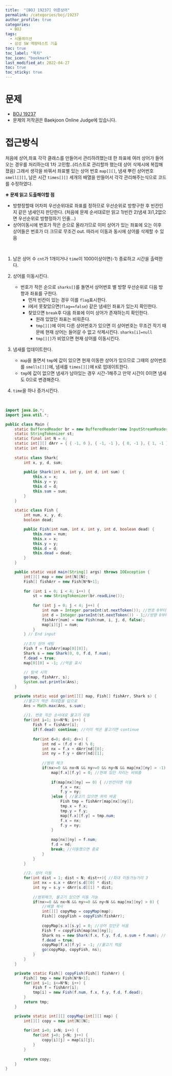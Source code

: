 ```yaml
---
title:  "[BOJ 19237] 어른상어"
permalink: /categories/boj/19237
author_profile: true
categories:
  - BOJ
tags:
  - 시뮬레이션    
  - 삼성 SW 역량테스트 기출   
toc: true	
toc_label: "목차"
toc_icon: "bookmark"
last_modified_at: 2022-04-27
toc: true
toc_sticky: true
---
```


# 문제
- [BOJ 19237](https://www.acmicpc.net/problem/19237)  
- 문제의 저작권은 Baekjoon Online Judge에 있습니다.  

# 접근방식  
처음에 상어,좌표 각각 클래스를 만들어서 관리하려했는데 한 좌표에 여러 상어가 들어오는 경우를 처리하는데 1차 고민함..(리스트로 관리할까 했는데 상어 삭제시에 복잡해졌음) 그래서 생각을 바꿔서 좌표별 있는 상어 번호 `map[][]`, 냄새 뿌린 상어번호 `smell[][]`, 남은 시간 `times[][]` 세개의 배열을 만들어서 각각 관리해주는식으로 코드를 수정하였다.  

**※ 문제 읽고 도출해야할 점**  
- 방향정할때 어차피 우선순위대로 좌표를 정하므로 우선순위로 방향구한 후 빈칸인지 같은 냄새인지 판단한다. (처음에 문제 순서대로만 읽고 1)빈칸 2)냄새 3)1,2없으면 우선순위로 방향정하기 인줄...)   
- 상어이동시에 번호가 작은 순으로 올라가므로 이미 상어가 있는 좌표에 오는 이후 상어들은 번호가 더 크므로 무조건 out. 따라서 이동과 동시에 상어를 삭제할 수 있음  

<br/>
    
1. 남은 상어 수 `cnt`가 1개이거나 `time`이 1000이상이면(-1) 종료하고 시간을 출력한다.  

2. 상어를 이동시킨다.  
    - 번호가 작은 순으로 `sharks[]`를 돌면서 상어번호 별 방향 우선순위로 다음 방향과 좌표를 구한다.  
        - 먼저 빈칸이 있는 경우 이를 `flag`표시한다.
        - i에서 못찾았으면(`flag==false`) 같은 냄새인 좌표가 있는지 확인한다.
        - 찾았으면 `break`후 다음 좌표에 이미 상어가 존재하는지 확인한다.
            - 원래 있었던 좌표는 비워준다.
            - `tmp[][]`에 이미 다른 상어번호가 있으면 이 상어번호는 무조건 작기 때문에 현재 상어는 들어갈 수 없고 삭제시킨다. `sharks[i]=null`
            - `tmp[][]`가 비었으면 현재 상어를 이동시킨다.  

3. 냄새를 업데이트한다.  
    - `map`을 돌면서 `tmp`에 값이 있으면 현재 이동한 상어가 있으므로 그때의 상어번호를 `smells[][]`에, 냄새를 `times[][]`에 `K`로 업데이트한다.  
    - `tmp`에 값이 없으면 냄새가 남아있는 경우 시간-1해주고 만약 시간이 0이면 냄새도 0으로 변경해준다.   

4. `time`을 하나 증가시킨다.  

<br/>

```java  
import java.io.*;
import java.util.*;

public class Main {
	static BufferedReader br = new BufferedReader(new InputStreamReader(System.in));
	static StringTokenizer st;
	static final int N = 4;
	static int[][] dArr = { { -1, 0 }, { -1, -1 }, { 0, -1 }, { 1, -1 }, { 1, 0 }, { 1, 1 }, { 0, 1 }, { -1, 1 } }; //반시계방향
	static int Ans;
	
	static class Shark{
		int x, y, d, sum;
		
		public Shark(int x, int y, int d, int sum) {
			this.x = x;
			this.y = y;
			this.d = d;
			this.sum = sum;
		}
	}
	
	static class Fish {
		int num, x, y, d;
		boolean dead;

		public Fish(int num, int x, int y, int d, boolean dead) {
			this.num = num;
			this.x = x;
			this.y = y;
			this.d = d;
			this.dead = dead;
		}
	}

	public static void main(String[] args) throws IOException {
		int[][] map = new int[N][N];
		Fish[] fishArr = new Fish[N*N+1];
		
		for (int i = 0; i < 4; i++) {
			st = new StringTokenizer(br.readLine());
			
			for (int j = 0; j < 4; j++) {
				int num = Integer.parseInt(st.nextToken()); //번호 0부터 시작
				int d = Integer.parseInt(st.nextToken()) - 1;//방향 0부터 시작
				fishArr[num] = new Fish(num, i, j, d, false);
				map[i][j] = num;
			}
		} // End input
		
		//초기 상어 세팅
		Fish f = fishArr[map[0][0]];
		Shark s = new Shark(0, 0, f.d, f.num);
		f.dead = true;
		map[0][0] = -1; //먹음 표시
		
		// 탐색 시작
		go(map, fishArr, s);
        System.out.println(Ans);
	}

	private static void go(int[][] map, Fish[] fishArr, Shark s) {
		//물고기 먹은 최대합을 답으로
		Ans = Math.max(Ans, s.sum);
		
		//1. 번호 작은 순서대로 물고기 이동
		for(int i=1; i<=N*N; i++) {
			Fish f = fishArr[i];
			if(f.dead) continue; //이미 먹은 물고기면 continue
			
			for(int d=0; d<8; d++) {
				int nd = (f.d + d) % 8;
				int nx = f.x + dArr[nd][0];
				int ny = f.y + dArr[nd][1];
				
				//범위 체크
				if(nx>=0 && nx<N && ny>=0 && ny<N && map[nx][ny] > -1) {
					map[f.x][f.y] = 0; //현재 있던 자리는 비워줌
					
					if(map[nx][ny] == 0) { //빈칸이면 이동
						f.x = nx;
						f.y = ny;
					}else { //물고기 있으면 위치 바꿈
						Fish tmp = fishArr[map[nx][ny]];
						tmp.x = f.x;
						tmp.y = f.y;
						map[f.x][f.y] = tmp.num;
						f.x = nx;
						f.y = ny;
					}
					
					map[nx][ny] = f.num;
					f.d = nd;
					break; //이동했으면 종료
				}
			}
		}
		
		//2. 상어 이동
		for(int dist = 1; dist < N; dist++){ //최대 이동가능거리 3
			int nx = s.x + dArr[s.d][0] * dist;
			int ny = s.y + dArr[s.d][1] * dist;
			
			//범위체크, 물고기 있으면 이동 가능
			if(nx>=0 && nx<N && ny>=0 && ny<N && map[nx][ny] > 0) {
				//배열 복사
				int[][] copyMap = copyMap(map);
				Fish[] copyFish = copyFish(fishArr);
				
				copyMap[s.x][s.y] = 0; //상어 있던곳 비움
				Fish f = copyFish[map[nx][ny]];
				Shark ns = new Shark(f.x, f.y, f.d, s.sum + f.num); //먹은 물고기 좌표,방향으로 상어상태 갱신
				f.dead = true;
				copyMap[f.x][f.y] = -1; //물고기 먹음
				go(copyMap, copyFish, ns);
			}
		}
	}

	private static Fish[] copyFish(Fish[] fishArr) {
		Fish[] tmp = new Fish[N*N+1];
		for(int i=1; i<=N*N; i++) {
			Fish f = fishArr[i];
			tmp[i] = new Fish(f.num, f.x, f.y, f.d, f.dead);
		}
		return tmp;
	}

	private static int[][] copyMap(int[][] map) {
		int[][] copy = new int[N][N];
		
		for(int i=0; i<N; i++) {
			for(int j=0; j<N; j++) {
				copy[i][j] = map[i][j];
			}
		}
		
		return copy;
	}
}
```
